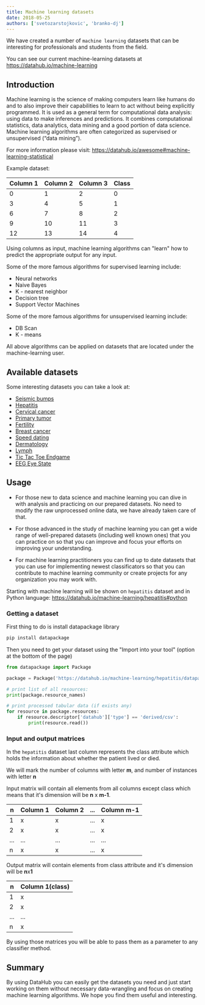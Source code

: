 ```yaml
---
title: Machine learning datasets
date: 2018-05-25
authors: ['svetozarstojkovic', 'branko-dj']
---
```


We have created a number of `machine learning` datasets that can be interesting for professionals and students from the field.

You can see our current machine-learning datasets at https://datahub.io/machine-learning

## Introduction

Machine learning is the science of making computers learn like humans do and to also improve their capabilities to learn to act without being explicitly programmed. It is used as a general term for computational data analysis: using data to make inferences and predictions. It combines computational statistics, data analytics, data mining and a good portion of data science. Machine learning algorithms are often categorized as supervised or unsupervised (“data mining”).

For more information please visit:
https://datahub.io/awesome#machine-learning-statistical

Example dataset:

| Column 1 | Column 2 | Column 3 | Class |
|----------|----------|----------|-------|
| 0        | 1        | 2        | 0     |
| 3        | 4        | 5        | 1     |
| 6        | 7        | 8        | 2     |
| 9        | 10       | 11       | 3     |
| 12       | 13       | 14       | 4     |

Using columns as input, machine learning algorithms can "learn" how to predict the appropriate output for any input.

Some of the more famous algorithms for supervised learning include:
* Neural networks
* Naive Bayes
* K - nearest neighbor
* Decision tree
* Support Vector Machines

Some of the more famous algorithms for unsupervised learning include:
* DB Scan
* K - means

All above algorithms can be applied on datasets that are located under the machine-learning user.

## Available datasets

Some interesting datasets you can take a look at:
* [Seismic bumps](https://datahub.io/machine-learning/seismic-bumps)
* [Hepatitis](https://datahub.io/machine-learning/hepatitis)
* [Cervical cancer](https://datahub.io/machine-learning/cervical-cancer)
* [Primary tumor](https://datahub.io/machine-learning/primary-tumor)
* [Fertility](https://datahub.io/machine-learning/fertility)
* [Breast cancer](https://datahub.io/machine-learning/breast-cancer)
* [Speed dating](https://datahub.io/machine-learning/speed-dating)
* [Dermatology](https://datahub.io/machine-learning/dermatology)
* [Lymph](https://datahub.io/machine-learning/lymph)
* [Tic Tac Toe Endgame](https://datahub.io/machine-learning/tic-tac-toe-endgame)
* [EEG Eye State](https://datahub.io/machine-learning/eeg-eye-state)

## Usage

* For those new to data science and machine learning you can dive in with analysis and practicing on our prepared datasets. No need to modify the raw unprocessed online data, we have already taken care of that.

* For those advanced in the study of machine learning you can get a wide range of well-prepared datasets (including well known ones) that you can practice on so that you can improve and focus your efforts on improving your understanding.

* For machine learning practitioners you can find up to date datasets that you can use for implementing newest classificators so that you can contribute to machine learning community or create projects for any organization you may work with.

Starting with machine learning will be shown on `hepatitis` dataset and in Python language:
https://datahub.io/machine-learning/hepatitis#python

### Getting a dataset
First thing to do is install datapackage library

```bash
pip install datapackage
```

Then you need to get your dataset using the "Import into your tool" (option at the bottom of the page)

```python
from datapackage import Package

package = Package('https://datahub.io/machine-learning/hepatitis/datapackage.json')

# print list of all resources:
print(package.resource_names)

# print processed tabular data (if exists any)
for resource in package.resources:
    if resource.descriptor['datahub']['type'] == 'derived/csv':
        print(resource.read())
```

### Input and output matrices

In the `hepatitis` dataset last column represents the class attribute which holds the information about whether the patient lived or died.

We will mark the number of columns with letter **m**, and number of instances with letter **n**

Input matrix will contain all elements from all columns except class which means that it's dimension will be **n** x **m-1**.

| n        | Column 1 | Column 2 | ...      | Column m-1 |
|----------|----------|----------|----------|----------
| 1        | x        | x        | ...      |  x
| 2        | x        | x        | ...      |  x
| ...      | ...      | ...      | ...      |  ...
| n        | x        | x        | ...      |  x

Output matrix will contain elements from class attribute and it's dimension will be **n**x**1**

| n        | Column 1(class) |
|----------|-----------------|
| 1        | x               |
| 2        | x               |
| ...      | ...             |
| n        | x               |

By using those matrices you will be able to pass them as a parameter to any classifier method.


## Summary

By using DataHub you can easily get the datasets you need and just start working on them without necessary data-wrangling and focus on creating machine learning algorithms. We hope you find them useful and interesting.
